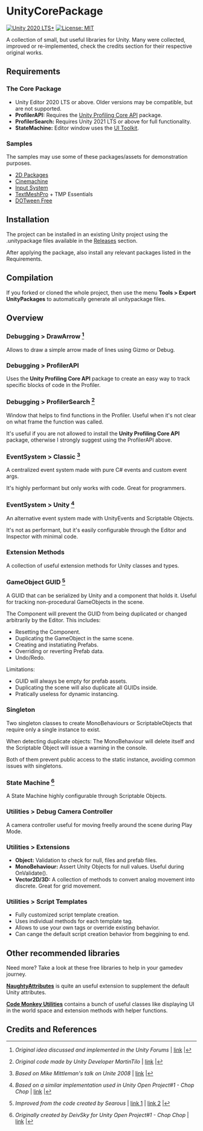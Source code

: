 # UnityCorePackage
[![Unity 2020 LTS+](https://img.shields.io/badge/Unity-2020%20LTS%20%2B-blue.svg)](https://unity3d.com/get-unity/download)
[![License: MIT](https://img.shields.io/badge/License-MIT-brightgreen.svg)](https://github.com/WagnerGFX/UnityCorePackage/blob/main/LICENSE.md)

A collection of small, but useful libraries for Unity. Many were collected, improved or re-implemented, check the credits section for their respective original works.

## Requirements

### The Core Package
- Unity Editor 2020 LTS or above. Older versions may be compatible, but are not supported.
- **ProfilerAPI:** Requires the [Unity Profiling Core API](https://docs.unity3d.com/Manual/com.unity.profiling.core.html) package.
- **ProfilerSearch:** Requires Unity 2021 LTS or above for full functionality.
- **StateMachine:** Editor window uses the [UI Toolkit](https://docs.unity3d.com/Manual/UIElements.html).

### Samples
The samples may use some of these packages/assets for demonstration purposes.
- [2D Packages](https://docs.unity3d.com/Manual/2DFeature.html#)
- [Cinemachine](https://docs.unity3d.com/Manual/com.unity.cinemachine.html)
- [Input System](https://docs.unity3d.com/Manual/com.unity.inputsystem.html)
- [TextMeshPro](https://docs.unity3d.com/Manual/com.unity.textmeshpro.html) + TMP Essentials
- [DOTween Free](https://assetstore.unity.com/packages/tools/animation/dotween-hotween-v2-27676)

## Installation
The project can be installed in an existing Unity project using the .unitypackage files available in the [Releases](https://github.com/WagnerGFX/UnityCorePackage/releases/latest) section.

After applying the package, also install any relevant packages listed in the Requirements.

## Compilation
If you forked or cloned the whole project, then use the menu **Tools > Export UnityPackages** to automatically generate all unitypackage files.

## Overview

### Debugging > DrawArrow [^arrow]
Allows to draw a simple arrow made of lines using Gizmo or Debug.

### Debugging > ProfilerAPI
Uses the **Unity Profiling Core API** package to create an easy way to track specific blocks of code in the Profiler.

### Debugging > ProfilerSearch [^profiler]
Window that helps to find functions in the Profiler. Useful when it's not clear on what frame the function was called.

It's useful if you are not allowed to install the **Unity Profiling Core API** package, otherwise I strongly suggest using the ProfilerAPI above.

### EventSystem > Classic [^cevent]
A centralized event system made with pure C# events and custom event args.

It's highly performant but only works with code. Great for programmers.

### EventSystem > Unity [^uevent]
An alternative event system made with UnityEvents and Scriptable Objects.

It's not as performant, but it's easily configurable through the Editor and Inspector with minimal code.

### Extension Methods
A collection of useful extension methods for Unity classes and types.

### GameObject GUID [^guids]
A GUID that can be serialized by Unity and a component that holds it. Useful for tracking non-procedural GameObjects in the scene.

The Component will prevent the GUID from being duplicated or changed arbitrarily by the Editor. This includes:
- Resetting the Component.
- Duplicating the GameObject in the same scene.
- Creating and instatiating Prefabs.
- Overriding or reverting Prefab data.
- Undo/Redo.

Limitations:
 - GUID will always be empty for prefab assets.
 - Duplicating the scene will also duplicate all GUIDs inside.
 - Pratically useless for dynamic instancing.

### Singleton
Two singleton classes to create MonoBehaviours or ScriptableObjects that require only a single instance to exist.

When detecting duplicate objects: The MonoBehaviour will delete itself and the Scriptable Object will issue a warning in the console.

Both of them prevent public access to the static instance, avoiding common issues with singletons.

### State Machine [^fsm]
A State Machine highly configurable through Scriptable Objects.

### Utilities > Debug Camera Controller
A camera controller useful for moving freelly around the scene during Play Mode.

### Utilities > Extensions
- **Object:** Validation to check for null, files and prefab files.
- **MonoBehaviour:** Assert Unity Objects for null values. Useful during OnValidate().
- **Vector2D/3D:** A collection of methods to convert analog movement into discrete. Great for grid movement.

### Utilities > Script Templates
- Fully customized script template creation.
- Uses individual methods for each template tag.
- Allows to use your own tags or override existing behavior.
- Can cange the default script creation behavior from beggining to end.

## Other recommended libraries
Need more? Take a look at these free libraries to help in your gamedev journey.

[**NaughtyAttributes**](https://github.com/dbrizov/NaughtyAttributes) is quite an useful extension to supplement the default Unity attributes.

[**Code Monkey Utilities**](https://unitycodemonkey.com/utils.php) contains a bunch of useful classes like displaying UI in the world space and extension methods with helper functions.


## Credits and References
[^arrow]: *Original idea discussed and implemented in the Unity Forums* | [link](https://forum.unity.com/threads/debug-drawarrow.85980/) |
[^profiler]: *Original code made by Unity Developer MartinTilo* | [link](https://forum.unity.com/threads/search-for-samples-by-name-in-the-profiler.1046746/#post-6774617) |
[^cevent]: *Based on Mike Mittleman's talk on Unite 2008* | [link](https://www.youtube.com/watch?v=FNyzfrujJtk) |
[^uevent]: *Based on a similar implementation used in Unity Open Project#1 - Chop Chop* | [link](https://github.com/UnityTechnologies/open-project-1) |
[^guids]: *Improved from the code created by Searous* | [link 1](https://forum.unity.com/threads/cannot-serialize-a-guid-field-in-class.156862/#post-6996680) | [link 2](https://github.com/Searous/Unity.SerializableGuid) |
[^fsm]: *Originally created by DeivSky for Unity Open Project#1 - Chop Chop* | [link](https://github.com/UnityTechnologies/open-project-1) |
